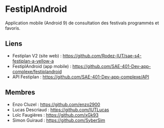 # FestiplAndroid
Application mobile (Android 9) de consultation des festivals programmés et favoris.

## Liens
- Festiplan V2 (site web) : https://github.com/Rodez-IUT/sae-s4-festiplan-a-yellow-a
- FestiplAndroid (app mobile) : https://github.com/SAE-401-Dev-app-complexe/festiplandroid
- API Festiplan : https://github.com/SAE-401-Dev-app-complexe/API

## Membres
- Enzo Cluzel : https://github.com/enzo2900
- Lucas Descriaud : https://github.com/IUTLucas
- Loïc Faugières : https://github.com/xGk93
- Simon Guiraud : https://github.com/SyberSim
